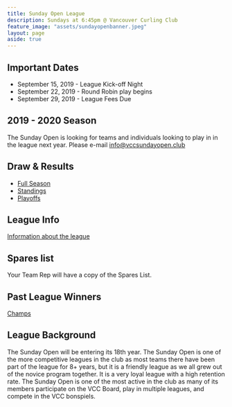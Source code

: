 ```yaml
---
title: Sunday Open League
description: Sundays at 6:45pm @ Vancouver Curling Club
feature_image: "assets/sundayopenbanner.jpeg"
layout: page
aside: true
---
```

## Important Dates
* September 15, 2019 - League Kick-off Night
* September 22, 2019 - Round Robin play begins
* September 29, 2019 - League Fees Due

## 2019 - 2020 Season
The Sunday Open is looking for teams and individuals looking to play in in the league next year. Please e-mail [info@vccsundayopen.club](mailto:info@vccsundayopen.club)

## Draw & Results
* [Full Season](seasondraw.html)
* [Standings](standings.html)
* [Playoffs](playoffdraw.html)

## League Info
[Information about the league](leagueinfo.html)

## Spares list
Your Team Rep will have a copy of the Spares List.

## Past League Winners
[Champs](pastchamps.html)

## League Background

The Sunday Open will be entering its 18th year. The Sunday Open is one
of the more competitive leagues in the club as most teams there have
been part of the league for 8+ years, but it is a friendly league as
we all grew out of the novice program together. It is a very loyal
league with a high retention rate. The Sunday Open is one of the most
active in the club as many of its members participate on the VCC
Board, play in multiple leagues, and compete in the VCC bonspiels.
